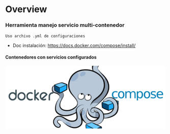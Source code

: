 # Overview

### Herramienta manejo servicio multi-contenedor

    Uso archivo .yml de configuraciones

- Doc instalación: https://docs.docker.com/compose/install/

#### Contenedores con servicios configurados
![diagrama](./img/overview.png)